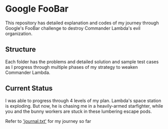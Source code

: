# Google FooBar
This repository has detailed explanation and codes of my journey through Google's FooBar challenge to destroy Commander Lambda's evil organization.

## Structure
Each folder has the problems and detailed solution and sample test cases as I progress through multiple phases of my strategy to weaken Commander Lambda.

## Current Status
I was able to progress through 4 levels of my plan. Lambda's space station is exploding. But now, he is chasing me in a heavily-armed starfighter, while you and the bunny workers are stuck in these lumbering escape pods.

Refer to ['journal.txt'](journal.txt) for my journey so far

